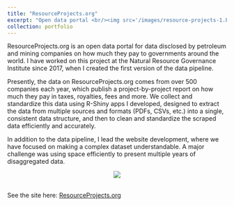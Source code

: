 ```yaml
---
title: "ResourceProjects.org"
excerpt: "Open data portal <br/><img src='/images/resource-projects-1.PNG'>"
collection: portfolio
---
```




ResourceProjects.org is an open data portal for data disclosed by petroleum and mining companies on how much they pay to governments around the world. I have worked on this project at the Natural Resource Governance Institute since 2017, when I created the first version of the data pipeline.

Presently, the data on ResourceProjects.org comes from over 500 companies each year, which publish a project-by-project report on how much they pay in taxes, royalties, fees and more. We collect and standardize this data using R-Shiny apps I developed, designed to extract the data from multiple sources and formats (PDFs, CSVs, etc.) into a single, consistent data structure, and then to clean and standardize the scraped data efficiently and accurately.

In addition to the data pipeline, I lead the website development, where we have focused on making a complex dataset understandable. A major challenge was using space efficiently to present multiple years of disaggregated data.

<div style="text-align:center"><img src="/images/rp-gif-1.gif" /></div>
<br>

See the site here: [ResourceProjects.org](https://resourceprojects.org)



